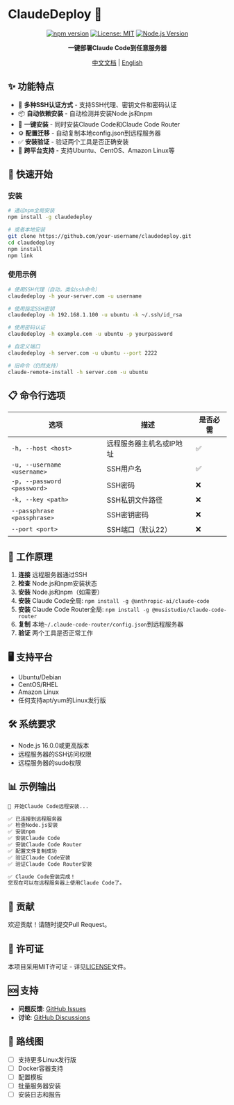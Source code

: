 # ClaudeDeploy 🚀

<div align="center">

[![npm version](https://badge.fury.io/js/claudedeploy.svg)](https://badge.fury.io/js/claudedeploy)
[![License: MIT](https://img.shields.io/badge/License-MIT-yellow.svg)](https://opensource.org/licenses/MIT)
[![Node.js Version](https://img.shields.io/badge/node-%3E%3D16.0.0-brightgreen.svg)](https://nodejs.org/)

**一键部署Claude Code到任意服务器**

[中文文档](README_CN.md) | [English](README.md)

</div>

## ✨ 功能特点

- 🔐 **多种SSH认证方式** - 支持SSH代理、密钥文件和密码认证
- 📦 **自动依赖安装** - 自动检测并安装Node.js和npm
- 🚀 **一键安装** - 同时安装Claude Code和Claude Code Router
- ⚙️ **配置迁移** - 自动复制本地config.json到远程服务器
- ✅ **安装验证** - 验证两个工具是否正确安装
- 🎯 **跨平台支持** - 支持Ubuntu、CentOS、Amazon Linux等

## 🚀 快速开始

### 安装
```bash
# 通过npm全局安装
npm install -g claudedeploy

# 或者本地安装
git clone https://github.com/your-username/claudedeploy.git
cd claudedeploy
npm install
npm link
```

### 使用示例

```bash
# 使用SSH代理（自动，类似ssh命令）
claudedeploy -h your-server.com -u username

# 使用指定SSH密钥
claudedeploy -h 192.168.1.100 -u ubuntu -k ~/.ssh/id_rsa

# 使用密码认证
claudedeploy -h example.com -u ubuntu -p yourpassword

# 自定义端口
claudedeploy -h server.com -u ubuntu --port 2222

# 旧命令（仍然支持）
claude-remote-install -h server.com -u ubuntu
```

## 📋 命令行选项

| 选项 | 描述 | 是否必需 |
|------|------|----------|
| `-h, --host <host>` | 远程服务器主机名或IP地址 | ✅ |
| `-u, --username <username>` | SSH用户名 | ✅ |
| `-p, --password <password>` | SSH密码 | ❌ |
| `-k, --key <path>` | SSH私钥文件路径 | ❌ |
| `--passphrase <passphrase>` | SSH密钥密码 | ❌ |
| `--port <port>` | SSH端口（默认22） | ❌ |

## 🔧 工作原理

1. **连接** 远程服务器通过SSH
2. **检查** Node.js和npm安装状态
3. **安装** Node.js和npm（如需要）
4. **安装** Claude Code全局: `npm install -g @anthropic-ai/claude-code`
5. **安装** Claude Code Router全局: `npm install -g @musistudio/claude-code-router`
6. **复制** 本地`~/.claude-code-router/config.json`到远程服务器
7. **验证** 两个工具是否正常工作

## 🖥️ 支持平台

- Ubuntu/Debian
- CentOS/RHEL
- Amazon Linux
- 任何支持apt/yum的Linux发行版

## 🛠️ 系统要求

- Node.js 16.0.0或更高版本
- 远程服务器的SSH访问权限
- 远程服务器的sudo权限

## 📊 示例输出

```bash
🚀 开始Claude Code远程安装...

✅ 已连接到远程服务器
✅ 检查Node.js安装
✅ 安装npm
✅ 安装Claude Code
✅ 安装Claude Code Router
✅ 配置文件复制成功
✅ 验证Claude Code安装
✅ 验证Claude Code Router安装

✅ Claude Code安装完成！
您现在可以在远程服务器上使用Claude Code了。
```

## 🤝 贡献

欢迎贡献！请随时提交Pull Request。

## 📄 许可证

本项目采用MIT许可证 - 详见[LICENSE](LICENSE)文件。

## 🆘 支持

- **问题反馈**: [GitHub Issues](https://github.com/your-username/claudedeploy/issues)
- **讨论**: [GitHub Discussions](https://github.com/your-username/claudedeploy/discussions)

## 🎯 路线图

- [ ] 支持更多Linux发行版
- [ ] Docker容器支持
- [ ] 配置模板
- [ ] 批量服务器安装
- [ ] 安装日志和报告